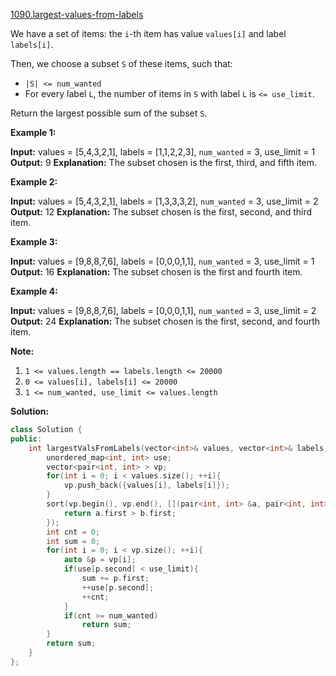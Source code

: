 [1090.largest-values-from-labels](https://leetcode.com/problems/largest-values-from-labels/)  

We have a set of items: the `i`\-th item has value `values[i]` and label `labels[i]`.

Then, we choose a subset `S` of these items, such that:

*   `|S| <= num_wanted`
*   For every label `L`, the number of items in `S` with label `L` is `<= use_limit`.

Return the largest possible sum of the subset `S`.

**Example 1:**

**Input:** values = \[5,4,3,2,1\], labels = \[1,1,2,2,3\], `num_wanted` \= 3, use\_limit = 1
**Output:** 9
**Explanation:** The subset chosen is the first, third, and fifth item.

**Example 2:**

**Input:** values = \[5,4,3,2,1\], labels = \[1,3,3,3,2\], `num_wanted` \= 3, use\_limit = 2
**Output:** 12
**Explanation:** The subset chosen is the first, second, and third item.

**Example 3:**

**Input:** values = \[9,8,8,7,6\], labels = \[0,0,0,1,1\], `num_wanted` \= 3, use\_limit = 1
**Output:** 16
**Explanation:** The subset chosen is the first and fourth item.

**Example 4:**

**Input:** values = \[9,8,8,7,6\], labels = \[0,0,0,1,1\], `num_wanted` \= 3, use\_limit = 2
**Output:** 24
**Explanation:** The subset chosen is the first, second, and fourth item.

**Note:**

1.  `1 <= values.length == labels.length <= 20000`
2.  `0 <= values[i], labels[i] <= 20000`
3.  `1 <= num_wanted, use_limit <= values.length`  



**Solution:**  

```cpp
class Solution {
public:
    int largestValsFromLabels(vector<int>& values, vector<int>& labels, int num_wanted, int use_limit) {
        unordered_map<int, int> use;
        vector<pair<int, int> > vp;
        for(int i = 0; i < values.size(); ++i){
            vp.push_back({values[i], labels[i]});
        }
        sort(vp.begin(), vp.end(), [](pair<int, int> &a, pair<int, int> &b){
            return a.first > b.first;
        });
        int cnt = 0;
        int sum = 0;
        for(int i = 0; i < vp.size(); ++i){
            auto &p = vp[i];
            if(use[p.second] < use_limit){
                sum += p.first;
                ++use[p.second];
                ++cnt;
            }
            if(cnt >= num_wanted)
                return sum;
        }
        return sum;
    }
};
```
      